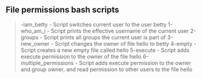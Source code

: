 ## File permissions bash scripts
> -iam_betty - Script switches current user to the user betty
> 1-who_am_i - Script prints the effective username of the current user
> 2-groups - Script prints all groups the current user is part of
> 3-new_owner - Script changes the owner of file hello to betty
> 4-empty - Script creates a new empty file called hello
> 5-execute - Script adds execute permission to the owner of the file hello
> 6-multiple_permissions - Script adds execute permission to the owner and group owner, and read permission to other users to the file hello
>  
